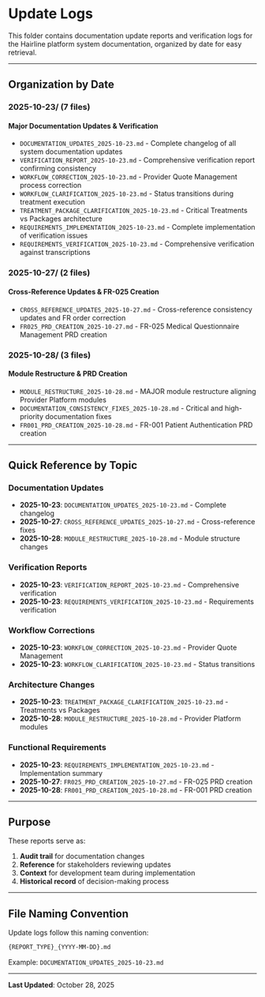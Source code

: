# Update Logs

This folder contains documentation update reports and verification logs for the Hairline platform system documentation, organized by date for easy retrieval.

---

## Organization by Date

### 2025-10-23/ (7 files)

#### **Major Documentation Updates & Verification**

- `DOCUMENTATION_UPDATES_2025-10-23.md` - Complete changelog of all system documentation updates
- `VERIFICATION_REPORT_2025-10-23.md` - Comprehensive verification report confirming consistency
- `WORKFLOW_CORRECTION_2025-10-23.md` - Provider Quote Management process correction
- `WORKFLOW_CLARIFICATION_2025-10-23.md` - Status transitions during treatment execution
- `TREATMENT_PACKAGE_CLARIFICATION_2025-10-23.md` - Critical Treatments vs Packages architecture
- `REQUIREMENTS_IMPLEMENTATION_2025-10-23.md` - Complete implementation of verification issues
- `REQUIREMENTS_VERIFICATION_2025-10-23.md` - Comprehensive verification against transcriptions

### 2025-10-27/ (2 files)

#### **Cross-Reference Updates & FR-025 Creation**

- `CROSS_REFERENCE_UPDATES_2025-10-27.md` - Cross-reference consistency updates and FR order correction
- `FR025_PRD_CREATION_2025-10-27.md` - FR-025 Medical Questionnaire Management PRD creation

### 2025-10-28/ (3 files)

#### **Module Restructure & PRD Creation**

- `MODULE_RESTRUCTURE_2025-10-28.md` - MAJOR module restructure aligning Provider Platform modules
- `DOCUMENTATION_CONSISTENCY_FIXES_2025-10-28.md` - Critical and high-priority documentation fixes
- `FR001_PRD_CREATION_2025-10-28.md` - FR-001 Patient Authentication PRD creation

---

## Quick Reference by Topic

### Documentation Updates

- **2025-10-23**: `DOCUMENTATION_UPDATES_2025-10-23.md` - Complete changelog
- **2025-10-27**: `CROSS_REFERENCE_UPDATES_2025-10-27.md` - Cross-reference fixes
- **2025-10-28**: `MODULE_RESTRUCTURE_2025-10-28.md` - Module structure changes

### Verification Reports

- **2025-10-23**: `VERIFICATION_REPORT_2025-10-23.md` - Comprehensive verification
- **2025-10-23**: `REQUIREMENTS_VERIFICATION_2025-10-23.md` - Requirements verification

### Workflow Corrections

- **2025-10-23**: `WORKFLOW_CORRECTION_2025-10-23.md` - Provider Quote Management
- **2025-10-23**: `WORKFLOW_CLARIFICATION_2025-10-23.md` - Status transitions

### Architecture Changes

- **2025-10-23**: `TREATMENT_PACKAGE_CLARIFICATION_2025-10-23.md` - Treatments vs Packages
- **2025-10-28**: `MODULE_RESTRUCTURE_2025-10-28.md` - Provider Platform modules

### Functional Requirements

- **2025-10-23**: `REQUIREMENTS_IMPLEMENTATION_2025-10-23.md` - Implementation summary
- **2025-10-27**: `FR025_PRD_CREATION_2025-10-27.md` - FR-025 PRD creation
- **2025-10-28**: `FR001_PRD_CREATION_2025-10-28.md` - FR-001 PRD creation

---

## Purpose

These reports serve as:

1. **Audit trail** for documentation changes
2. **Reference** for stakeholders reviewing updates
3. **Context** for development team during implementation
4. **Historical record** of decision-making process

---

## File Naming Convention

Update logs follow this naming convention:

```sh
{REPORT_TYPE}_{YYYY-MM-DD}.md
```

Example: `DOCUMENTATION_UPDATES_2025-10-23.md`

---

**Last Updated**: October 28, 2025
